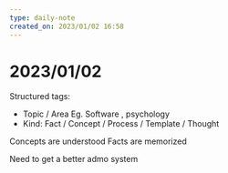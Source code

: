 ```yaml
---
type: daily-note
created_on: 2023/01/02 16:58
---
```

    
# 2023/01/02

Structured tags: 
* Topic / Area
    Eg. Software , psychology
* Kind: 
    Fact / Concept / Process /  Template / Thought

Concepts are understood
Facts are memorized

Need to get a better admo system 